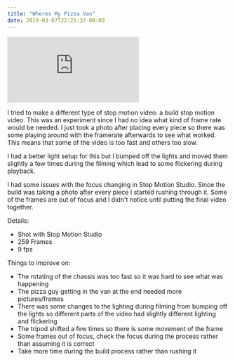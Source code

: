 ```yaml
---
title: "Wheres My Pizza Van"
date: 2019-03-07T22:25:32-08:00
---
```


<!--more-->

<div class="youtube-responsive-container">
<iframe  src="https://www.youtube.com/embed/YlbiOBFjfdc" frameborder="0" allow="accelerometer; autoplay; encrypted-media; gyroscope; picture-in-picture" allowfullscreen></iframe></div>

I tried to make a different type of stop motion video: a build stop motion video. This was an experiment since I had no idea what kind of frame rate would be needed. I just took a photo after placing every piece so there was some playing around with the framerate afterwards to see what worked. This means that some of the video is too fast and others too slow.

I had a better light setup for this but I bumped off the lights and moved them slightly a few times during the filming which lead to some flickering during playback.

I had some issues with the focus changing in Stop Motion Studio. Since the build was taking a photo after every piece I started rushing through it. Some of the frames are out of focus and I didn't notice until putting the final video together.

Details:

* Shot with Stop Motion Studio
* 259 Frames
* 9 fps

Things to improve on:

* The rotating of the chassis was too fast so it was hard to see what was happening
* The pizza guy getting in the van at the end needed more pictures/frames
* There was some changes to the lighting during filming from bumping off the lights so different parts of the video had slightly different lighting and flickering
* The tripod shifted a few times so there is some movement of the frame
* Some frames out of focus, check the focus during the process rather than assuming it is correct
* Take more time during the build process rather than rushing it
